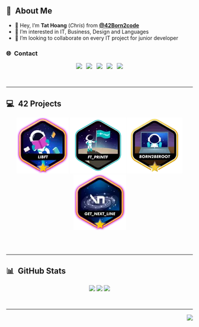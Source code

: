 ## 💫&ensp;About Me
- 👋 Hey, I’m <strong>Tat Hoang</strong> (<i>Chris</i>) from [<b>@42Born2code</b>](https://github.com/42School) <br>
- 👀 I’m interested in IT, Business, Design and Languages<br>
- 💞️ I’m looking to collaborate on every IT project for junior developer<br>

### 🌐&ensp;Contact
<p align="center">
  <a href="https://linkedin.com/in/ngtathoang">
    <img src="https://img.shields.io/badge/LinkedIn-%230077B5.svg?&style=for-the-badge&logo=linkedin&logoColor=white" /></a>&ensp;
  <a href="mailto:ngtathoang@gmail.com?subject=Hello%20Tat%20Hoang,%20from%20Github">
    <img src="https://img.shields.io/badge/gmail-%23D14836.svg?&style=for-the-badge&logo=gmail&logoColor=white" /></a>&nbsp;&nbsp;
  <a href="https://instagram.com/tat.hoang">
    <img src="https://img.shields.io/badge/Instagram-%23E4405F.svg?&style=for-the-badge&logo=Instagram&logoColor=white" /></a>&nbsp;&nbsp;
  <a href="https://facebook.com/piq.k0olz">
    <img src="https://img.shields.io/badge/Facebook-%231877F2.svg?&style=for-the-badge&logo=Facebook&logoColor=white" /></a>&nbsp;&nbsp;
  <a href="https://medium.com/@Kr1sNg">
    <img src="https://img.shields.io/badge/Medium-12100E?style=for-the-badge&logo=medium&logoColor=white" />
  </a>
</p>
<br>

---

## 💻&ensp;42 Projects
<p align="center">
  <a href="https://github.com/Kr1sNg/42cursus-Libft">
    <img src="https://github.com/leogaudin/42_project_badges/raw/main/badges/libft_bonus_max.webp" /></a>
  <a href="https://github.com/Kr1sNg/42cursus-ft_printf">
    <img src="https://github.com/leogaudin/42_project_badges/raw/main/badges/ft_printf.webp" /></a>
    <img src="https://github.com/leogaudin/42_project_badges/raw/main/badges/born2beroot_bonus.webp" />
  <a href="https://github.com/Kr1sNg/42cursus-get_next_line">
    <img src="https://github.com/leogaudin/42_project_badges/raw/main/badges/get_next_line_bonus_max.webp" /></a>  
</p>
<br><br>

---

## 📊&ensp;GitHub Stats
<p align="center">
<img src="https://github-readme-stats.vercel.app/api?username=Kr1sNg&theme=tokyonight&hide_border=false&include_all_commits=true&count_private=true" height="150" />
<img src="https://github-readme-streak-stats.herokuapp.com/?user=Kr1sNg&theme=tokyonight&hide_border=false" height="150" />
<img src="https://github-readme-stats.vercel.app/api/top-langs/?username=Kr1sNg&theme=tokyonight&hide_border=false&include_all_commits=true&count_private=true&layout=compact" height="150" />
</p>
<br>

---
<p align="right">
<img src="https://visitcount.itsvg.in/api?id=Kr1sNg&icon=9&color=3" />

<!---
Kr1sNg/Kr1sNg is a ✨ special ✨ repository because its `README.md` (this file) appears on your GitHub profile.
You can click the Preview link to take a look at your changes.
--->
